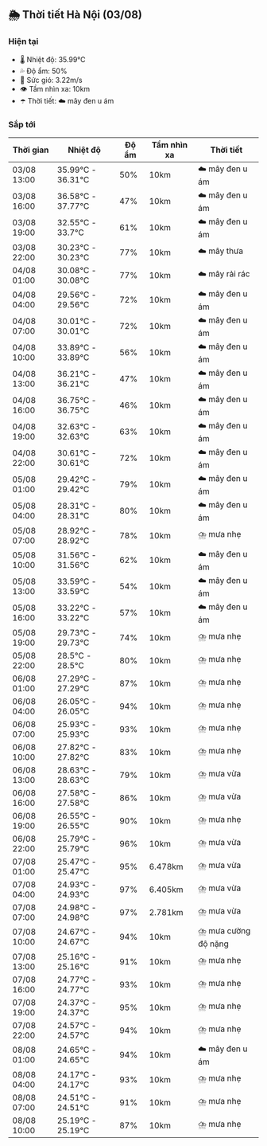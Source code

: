 ## 🌦️ Thời tiết Hà Nội (03/08)

### Hiện tại

- 🌡️ Nhiệt độ: 35.99℃
- 💦 Độ ẩm: 50%
- 💨 Sức gió: 3.22m/s
- 👁️ Tầm nhìn xa: 10km
- ☂️ Thời tiết: ☁️ mây đen u ám

### Sắp tới

| Thời gian | Nhiệt độ | Độ ẩm | Tầm nhìn xa | Thời tiết |
| --- | --- | --- | --- | --- |
| 03/08 13:00 | 35.99℃ - 36.31℃ | 50% | 10km | ☁️ mây đen u ám |
| 03/08 16:00 | 36.58℃ - 37.77℃ | 47% | 10km | ☁️ mây đen u ám |
| 03/08 19:00 | 32.55℃ - 33.7℃ | 61% | 10km | ☁️ mây đen u ám |
| 03/08 22:00 | 30.23℃ - 30.23℃ | 77% | 10km | ☁️ mây thưa |
| 04/08 01:00 | 30.08℃ - 30.08℃ | 77% | 10km | ☁️ mây rải rác |
| 04/08 04:00 | 29.56℃ - 29.56℃ | 72% | 10km | ☁️ mây đen u ám |
| 04/08 07:00 | 30.01℃ - 30.01℃ | 72% | 10km | ☁️ mây đen u ám |
| 04/08 10:00 | 33.89℃ - 33.89℃ | 56% | 10km | ☁️ mây đen u ám |
| 04/08 13:00 | 36.21℃ - 36.21℃ | 47% | 10km | ☁️ mây đen u ám |
| 04/08 16:00 | 36.75℃ - 36.75℃ | 46% | 10km | ☁️ mây đen u ám |
| 04/08 19:00 | 32.63℃ - 32.63℃ | 63% | 10km | ☁️ mây đen u ám |
| 04/08 22:00 | 30.61℃ - 30.61℃ | 72% | 10km | ☁️ mây đen u ám |
| 05/08 01:00 | 29.42℃ - 29.42℃ | 79% | 10km | ☁️ mây đen u ám |
| 05/08 04:00 | 28.31℃ - 28.31℃ | 80% | 10km | ☁️ mây đen u ám |
| 05/08 07:00 | 28.92℃ - 28.92℃ | 78% | 10km | ⛈️ mưa nhẹ |
| 05/08 10:00 | 31.56℃ - 31.56℃ | 62% | 10km | ☁️ mây đen u ám |
| 05/08 13:00 | 33.59℃ - 33.59℃ | 54% | 10km | ☁️ mây đen u ám |
| 05/08 16:00 | 33.22℃ - 33.22℃ | 57% | 10km | ☁️ mây đen u ám |
| 05/08 19:00 | 29.73℃ - 29.73℃ | 74% | 10km | ⛈️ mưa nhẹ |
| 05/08 22:00 | 28.5℃ - 28.5℃ | 80% | 10km | ⛈️ mưa nhẹ |
| 06/08 01:00 | 27.29℃ - 27.29℃ | 87% | 10km | ⛈️ mưa nhẹ |
| 06/08 04:00 | 26.05℃ - 26.05℃ | 94% | 10km | ⛈️ mưa nhẹ |
| 06/08 07:00 | 25.93℃ - 25.93℃ | 93% | 10km | ⛈️ mưa nhẹ |
| 06/08 10:00 | 27.82℃ - 27.82℃ | 83% | 10km | ⛈️ mưa nhẹ |
| 06/08 13:00 | 28.63℃ - 28.63℃ | 79% | 10km | ⛈️ mưa vừa |
| 06/08 16:00 | 27.58℃ - 27.58℃ | 86% | 10km | ⛈️ mưa vừa |
| 06/08 19:00 | 26.55℃ - 26.55℃ | 90% | 10km | ⛈️ mưa nhẹ |
| 06/08 22:00 | 25.79℃ - 25.79℃ | 96% | 10km | ⛈️ mưa vừa |
| 07/08 01:00 | 25.47℃ - 25.47℃ | 95% | 6.478km | ⛈️ mưa vừa |
| 07/08 04:00 | 24.93℃ - 24.93℃ | 97% | 6.405km | ⛈️ mưa vừa |
| 07/08 07:00 | 24.98℃ - 24.98℃ | 97% | 2.781km | ⛈️ mưa vừa |
| 07/08 10:00 | 24.67℃ - 24.67℃ | 94% | 10km | ⛈️ mưa cường độ nặng |
| 07/08 13:00 | 25.16℃ - 25.16℃ | 91% | 10km | ⛈️ mưa nhẹ |
| 07/08 16:00 | 24.77℃ - 24.77℃ | 93% | 10km | ⛈️ mưa nhẹ |
| 07/08 19:00 | 24.37℃ - 24.37℃ | 95% | 10km | ⛈️ mưa nhẹ |
| 07/08 22:00 | 24.57℃ - 24.57℃ | 94% | 10km | ⛈️ mưa nhẹ |
| 08/08 01:00 | 24.65℃ - 24.65℃ | 94% | 10km | ☁️ mây đen u ám |
| 08/08 04:00 | 24.17℃ - 24.17℃ | 93% | 10km | ⛈️ mưa nhẹ |
| 08/08 07:00 | 24.51℃ - 24.51℃ | 91% | 10km | ⛈️ mưa nhẹ |
| 08/08 10:00 | 25.19℃ - 25.19℃ | 87% | 10km | ⛈️ mưa nhẹ |
